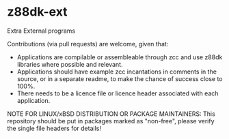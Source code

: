 # z88dk-ext
Extra External programs

Contributions (via pull requests) are welcome, given that:
* Applications are compilable or assembleable through zcc and use z88dk libraries where possible and relevant.
* Applications should have example zcc incantations in comments in the source, or in a separate readme, to make the chance of success close to 100%.
* There needs to be a licence file or licence header associated with each application.

NOTE FOR LINUX/xBSD DISTRIBUTION OR PACKAGE MAINTAINERS:  This repository should be put in packages marked as "non-free", please verify the single file headers for details!
